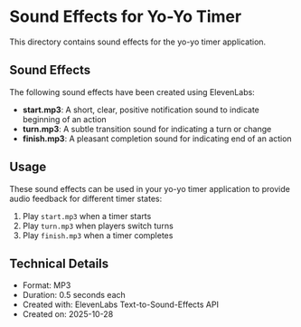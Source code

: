 # Sound Effects for Yo-Yo Timer

This directory contains sound effects for the yo-yo timer application.

## Sound Effects

The following sound effects have been created using ElevenLabs:

- **start.mp3**: A short, clear, positive notification sound to indicate beginning of an action
- **turn.mp3**: A subtle transition sound for indicating a turn or change
- **finish.mp3**: A pleasant completion sound for indicating end of an action

## Usage

These sound effects can be used in your yo-yo timer application to provide audio feedback for different timer states:

1. Play `start.mp3` when a timer starts
2. Play `turn.mp3` when players switch turns
3. Play `finish.mp3` when a timer completes

## Technical Details

- Format: MP3
- Duration: 0.5 seconds each
- Created with: ElevenLabs Text-to-Sound-Effects API
- Created on: 2025-10-28
